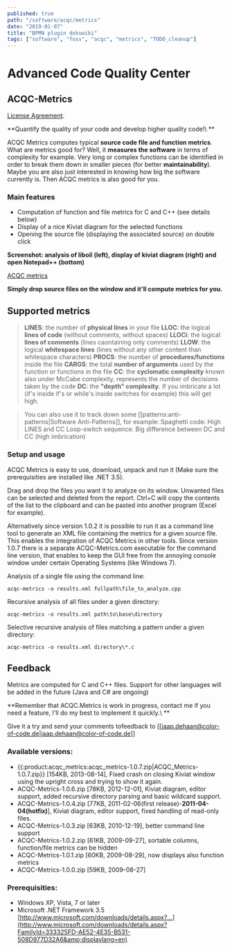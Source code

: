 ```yaml
---
published: true
path: "/software/acqc/metrics"
date: "2019-01-07"
title: "BPMN plugin dokuwiki"
tags: ["software", "foss", "acqc", "metrics", "TODO_cleanup"]
---
```


# Advanced Code Quality Center

## ACQC-Metrics

[License Agreement](legal/license).

**Quantify the quality of your code and develop higher quality code!\\ **

ACQC Metrics computes typical **source code file and function metrics**. What are metrics good for? Well, it **measures the software** in terms of complexity for example. Very long or complex functions can be identified in order to break them down in smaller pieces (for better **maintainability**). Maybe you are also just interested in knowing how big the software currently is. Then ACQC metrics is also good for you.

### Main features

* Computation of function and file metrics for C and C++ (see details below)
* Display of a nice Kiviat diagram for the selected functions
* Opening the source file (displaying the associated source) on double click

**Screenshot: analysis of liboil (left), display of kiviat diagram (right) and open Notepad++ (bottom)**

[ACQC metrics](acqc_metrics.png)

**Simply drop source files on the window and it'll compute metrics for you.**

## Supported metrics

> **LINES**: the number of **physical lines** in your file **LLOC**: the logical **lines of code** (without comments, without spaces) **LLOCi**: the logical **lines of comments** (lines caontaining only comments) **LLOW**: the logical **whitespace lines** (lines without any other content than whitespace characters) **PROCS**: the number of **procedures/functions** inside the file **CARGS**: the total **number of arguments** used by the function or functions in the file **CC**: the **cyclomatic complexity** known also under McCabe complexity, represents the number of decisions taken by the code **DC**: the **"depth" complexity**. If you imbricate a lot (if's inside if's or while's inside switches for example) this will get high. 

> You can also use it to track down some [[patterns:anti-patterns|Software Anti-Patterns]], for example: Spaghetti code: High LINES and CC Loop-switch sequence: Big difference between DC and CC (high imbrication) 

### Setup and usage

ACQC Metrics is easy to use, download, unpack and run it (Make sure the prerequisities are installed like .NET 3.5).

Drag and drop the files you want it to analyze on its window. Unwanted files can be selected and deleted from the report. Ctrl+C will copy the contents of the list to the clipboard and can be pasted into another program (Excel for example).

Alternatively since version 1.0.2 it is possible to run it as a command line tool to generate an XML file containing the metrics for a given source file. This enables the integration of ACQC Metrics in other tools. Since version 1.0.7 there is a separate ACQC-Metrics.com executable for the command line version, that enables to keep the GUI free from the annoying console window under certain Operating Systems (like Windows 7).

Analysis of a single file using the command line:

```
acqc-metrics -o results.xml fullpath\file_to_analyze.cpp
```

Recursive analysis of all files under a given directory:

```
acqc-metrics -o results.xml path\to\base\directory
```

Selective recursive analysis of files matching a pattern under a given directory:

```
acqc-metrics -o results.xml directory\*.c
```

## Feedback

Metrics are computed for C and C++ files. Support for other languages will be added in the future (Java and C# are ongoing)

**Remember that ACQC.Metrics is work in progress, contact me if you need a feature, I'll do my best to implement it quickly.\\ **

Give it a try and send your comments tofeedback to [[jaap.dehaan@color-of-code.de|jaap.dehaan@color-of-code.de]]

### Available versions:

* {{:product:acqc_metrics:acqc_metrics-1.0.7.zip|ACQC_Metrics-1.0.7.zip}} [154KB, 2013-08-14], Fixed crash on closing Kiviat window using the upright cross and trying to show it again.
* ACQC-Metrics-1.0.6.zip [78KB, 2012-12-01], Kiviat diagram, editor support, added recursive directory parsing and basic wildcard support.
* ACQC-Metrics-1.0.4.zip [77KB, 2011-02-06(first release)-**2011-04-04(hotfix)**], Kiviat diagram, editor support, fixed handling of read-only files.
* ACQC-Metrics-1.0.3.zip [63KB, 2010-12-19], better command line support
* ACQC-Metrics-1.0.2.zip [61KB, 2009-09-27], sortable columns, function/file metrics can be hidden
* ACQC-Metrics-1.0.1.zip [60KB, 2009-08-29], now displays also function metrics
* ACQC-Metrics-1.0.0.zip [59KB, 2009-08-27]

### Prerequisities:

* Windows XP, Vista, 7 or later
* Microsoft .NET Framework 3.5 [http://www.microsoft.com/downloads/details.aspx?...](http://www.microsoft.com/downloads/details.aspx?FamilyId=333325FD-AE52-4E35-B531-508D977D32A6&amp;displaylang=en)
